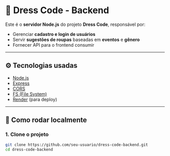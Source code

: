 # 👔 Dress Code - Backend

Este é o **servidor Node.js** do projeto **Dress Code**, responsável por:

- Gerenciar **cadastro e login de usuários**
- Servir **sugestões de roupas** baseadas em **eventos** e **gênero**
- Fornecer API para o frontend consumir

---

## ⚙️ Tecnologias usadas

- [Node.js](https://nodejs.org/)
- [Express](https://expressjs.com/)
- [CORS](https://www.npmjs.com/package/cors)
- [FS (File System)](https://nodejs.org/api/fs.html)
- [Render](https://render.com) (para deploy)

---

## 🚀 Como rodar localmente

### 1. Clone o projeto

```bash
git clone https://github.com/seu-usuario/dress-code-backend.git
cd dress-code-backend
